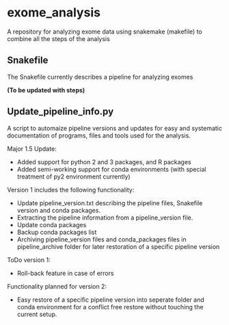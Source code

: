 # exome_analysis
A repository for analyzing exome data using snakemake (makefile) to combine all the steps of the analysis

## Snakefile
The Snakefile currently describes a pipeline for analyzing exomes

**(To be updated with steps)**

## Update_pipeline_info.py

A script to automaize pipeline versions and updates for easy and systematic documentation of programs, files and tools used for the analysis.

Major 1.5 Update:

- Added support for python 2 and 3 packages, and R packages
- Added semi-working support for conda environments (with special treatment of py2 environment currently)

Version 1 includes the following functionality:

- Update pipeline_version.txt describing the pipeline files, Snakefile version and conda packages.
- Extracting the pipeline information from a pipeline_version file.
- Update conda packages
- Backup conda packages list
- Archiving pipeline_version files and conda_packages files in pipeline_archive folder for later restoration of a specific pipeline version

ToDo version 1:

- Roll-back feature in case of errors

Functionality planned for version 2:

- Easy restore of a specific pipeline version into seperate folder and conda environment for a conflict free restore without touching the current setup.
